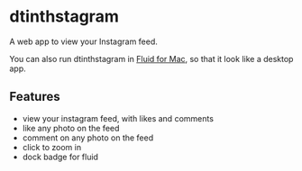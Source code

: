 
dtinthstagram
=============

A web app to view your Instagram feed.

You can also run dtinthstagram in [Fluid for Mac](http://fluidapp.com/), so that
it look like a desktop app.



Features
--------

* view your instagram feed, with likes and comments
* like any photo on the feed
* comment on any photo on the feed
* click to zoom in
* dock badge for fluid
